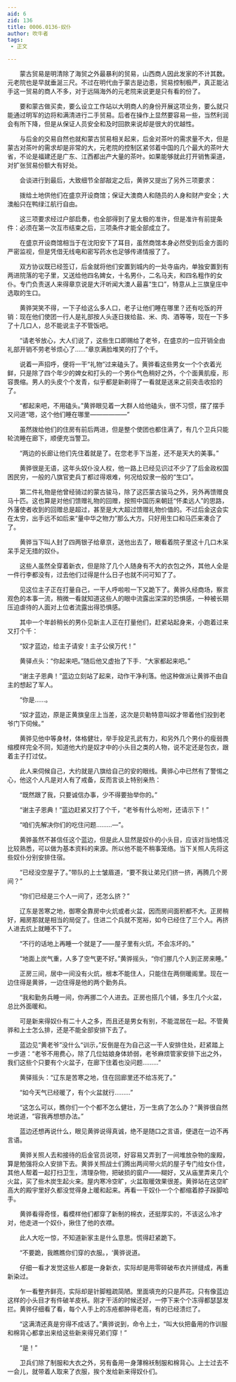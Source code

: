 ```yaml
---
aid: 6
zid: 136
title: 0006.0136-奴仆
author: 吹牛者
tags: 
 - 正文

---
```




　　蒙古贸易是明清除了海贸之外最暴利的贸易，山西商人因此发家的不计其数。元老院也是早就垂涎三尺。不过在明代由于蒙古是边患，贸易控制极严，真正能沾手这一贸易的商人不多，对于远隔海外的元老院来说更是只有看的份了。

　　要和蒙古做买卖，要么设立工作站以大明商人的身份开展这项业务，要么就只能通过明军的边将和满清进行二手贸易。后者在操作上显然要容易一些，当然利润会有所下降，但是从保证人员安全和及时回款来说却是很大的优越性。

　　与后金的交易自然也就和蒙古贸易相关起来，后金对茶叶的需求量不大，但是蒙古对茶叶的需求却是非常的大，元老院的控制区紧邻着中国的几个最大的茶叶大省，不论是福建还是广东、江西都出产大量的茶叶。如果能够就此打开销售渠道，对扩张贸易份额大有好处。

　　会谈进行到最后，大致细节全部敲定之后，黄骅又提出了另外三项要求：

　　拨给土地供他们在盛京开设商馆；保证大澳商人和随员的人身和财产安全；大澳船只在鸭绿江航行自由。

　　这三项要求经过户部启奏，也全部得到了皇太极的准许，但是准许有前提条件：必须在第一次互市结束之后，三项条件才能全部成立了。

　　在盛京开设商馆相当于在沈阳安下了耳目，虽然商馆本身必然受到后金方面的严密监视，但是凭借无线电和密写药水也足够传递情报了了。

　　双方协议既已经签订，后金就将他们安置到城内的一处寺庙内，单独安置到有两进院落的宅子里，又送给他四名婢女，十名男仆，二名马夫，和四名粗作的女仆。专门负责送人来得章京说是大汗听闻大澳人最喜“生口”，特意从上三旗皇庄中选取的生口。

　　黄骅哭笑不得，一下子给这么多人口，老子让他们睡在哪里？还有吃饭的开销：现在他们使团一行人是礼部按人头逐日拨给盐、米、肉、酒等等，现在一下多了十几口人，总不能说主子不管饭吧。

　　“请老爷放心，大人们说了，这些生口即赐给了老爷，在盛京的一应开销全由礼部开销不劳老爷烦心了……”章京满脸堆笑的打了个千。

　　说着一声招呼，便将一干“礼物”过来磕头了。黄骅看这些男女一个个衣着光鲜，只是除了四个年少的婢女和打头的一个男仆气色稍好之外，个个面黄肌瘦，形容畏缩。男人的头皮个个发青，似乎都是新剃得了一看就是送来之前突击收拾的了。

　　“都起来吧，不用磕头。”黄骅眼见着一大群人给他磕头，很不习惯，摆了摆手又问道“嗯，这个他们睡在哪里——————”

　　虽然拨给他们的住房有前后两进，但是整个使团也都住满了，有几个卫兵只能轮流睡在廊下，顺便充当警卫。

　　“两边的长廊让他们先住着就是了。在您老手下当差，还不是天大的美事。”

　　黄骅很是无语，这年头奴仆没人权，他一路上已经见识过不少了了后金政权国困民穷，一般的八旗官吏兵丁都过得艰难，何况给奴隶一般的“生口”。

　　第二件礼物是他曾经骑过的蒙古骏马，除了这匹蒙古骏马之外，另外再馈赠良马十匹。这也算是对他们馈赠礼物的回赠，按照中国历来朝廷“怀柔远人”的思路，外藩使者收到的回赠总是超过，甚至是大大超过馈赠礼物价值的。不过后金这会实在太穷，出手远不如后来“量中华之物力”那么大方。只好用生口和马匹来凑合了了。

　　黄骅当下叫人封了四两银子给章京，送他出去了，眼看着院子里这十几口木呆呆手足无措的奴仆。

　　这些人虽然全穿着新衣，但是除了几个人随身有不大的衣包之外，其他人全是一件行李都没有，过去他们过得是什么日子也就不问可知了了。

　　见这位主子正在打量自己，一干人呼啦啦一下又跪下了。黄骅久经商场，察言观色的本事一流，稍微一看就知道这些人的眼中流露出深深的恐惧感，一种被长期压迫虐待的人面对上位者流露出得恐惧感。

　　其中一个年龄稍长的男仆见新主人正在打量他们，赶紧站起身来，小跑着过来又打个千：

　　“奴才蓝边，给主子请安！主子公侯万代！”

　　黄驿点头：“你起来吧。”随后他又虚抬了下手．“大家都起来吧。”

　　“谢主子恩典！”蓝边立刻站了起来，动作干净利落。他这种做派让黄骅不由自主的想起了军人。

　　“你是……。

　　“奴才蓝边，原是正黄旗皇庄上当差，这次是贝勒特意叫奴才带着他们投到老爷门下伺候。”

　　黄骅见他中等身材，体格健壮，举手投足孔武有力，和另外几个男仆的瘦弱畏缩模样完全不同，知道他大约是奴才中的小头目之类的人物，说不定还是包衣，跟着主子打过仗。

　　此人来伺候自己，大约就是八旗给自己的安的眼线。黄骅心中已然有了警惕之心，他这个人凡是对人有了戒备，反而言谈上特别亲热：

　　“既然跟了我，只要诚信办事，少不得要抬举你的。”

　　“谢主子恩典！”蓝边赶紧又打了个千，“老爷有什么吩咐，还请示下！”

　　“咱们先解决你们的吃住问题………—”。

　　黄骅虽然不甚信任这个蓝边，但是此人显然是奴仆的小头目，应该对当地情况比较熟悉，可以做为基本资料的来源。所以他不能不稍事笼络。当下关照人先将这些奴仆分别安排住宿。

　　“已经没空屋子了。”带队的上士皱眉道，“要不我让弟兄们挤一挤，再腾几个房间？”

　　“你们已经是三个人一间了，还怎么挤？”

　　辽东是苦寒之地，御寒全靠房中火炕或者火盆，因而房间面积都不大。正房稍好，厢房那就是相当的局促了。住进二个兵就不宽裕，如今已经住了三个人。再挤人进去炕上就睡不下了。

　　“不行的话地上再睡一个就是了——屋子里有火炕，不会冻坏的。”

　　“地面上炭气重，人多了空气更不好。”黄骅摇头，“你们挪几个人到正房来睡。”

　　正房三间，居中一间没有火炕，根本不能住人，只能住在两侧暖阁里。现在一边住得是黄骅，一边住得是他的两个勤务兵。

　　“我和勤务兵睡一间，你再挪二个人进去。正房也搭几个铺，多生几个火盆，总比外面暖和。

　　可是新来得奴仆有二十人之多，而且还是男女有别，不能混居在一起。不管黄骅和上士怎么排，还是不能全部安排下去了。

　　蓝边见“黄老爷”没什么“训示，”反倒是在为自己这一干人安排住处，赶紧踏上一步道：“老爷不用费心，除了几位姑娘身体娇弱，老爷麻烦管家安排下出之外，我们这些个只要有个火盆子，在廊下住着也没问题………”

　　黄驿摇头：“辽东是苦寒之地，住在回廊里还不给冻死了。”

　　“如今天气已经暖了，有个火盆就行………”

　　“这怎么可以，瞧你们一个个都不怎么健壮，万一生病了怎么办？”黄骅很自然地说道，“容我再想想办法。”

　　蓝边还想再说什么，眼见黄骅说得真诚，绝不是随口之言语，便退在一边不再言语。

　　黄骅关照人去和接待的后金官员说项，好容易又弄到了一间堆放杂物的废殿，算是勉强将众人安排下去。黄骅关照战士们腾出两间带火炕的屋子专门给女仆住，其他人帮着一起打扫卫生，清理杂物，把破损的窗户——糊好，又从庙里弄来几个火盆，买了些木炭生起火来。屋内寒冷空旷，火盆取暖效果很差。黄骅站在这空旷高大的殿宇里好久都没觉得身上暖和起来。再看一干奴仆一个个都缩着脖子跺脚哈手。

　　黄骅看得奇怪，看模样他们都穿了新制的棉衣，还挺厚实的，不该这么冷才对，他走进一个奴仆，揪住了他的衣襟。

　　此人大吃一惊，不知道新家主是什么意思。慌得赶紧跪下。

　　“不要跪，我瞧瞧你们穿的衣服。，‘黄骅说道。

　　仔细一看才发觉这些人都是一身新衣，实际却是用零碎破布衣片拼缝成，再重新染过。

　　乍一看整齐鲜亮，实际却是针脚粗疏简陋。里面填充的只是芦花。只有像蓝边这样的小头目才有件破羊皮袄。刚才干活的时候还好，一停下来个个冻得都瑟瑟发拦。黄骅仔细看了看，每个人手上的冻疮都肿得老高，有的已经溃烂了。

　　“这满清还真是穷得不成话了。”黄骅说到，命令上士，“叫大伙把备用的作训服和棉背心都拿出来给这些新来得兄弟们穿！”

　　“是！”

　　卫兵们除了制服和大衣之外，另有备用一身薄棉袄制服和棉背心。上士过去不一会儿，就带着人取来了衣服，挨个发给新来得奴仆们。


